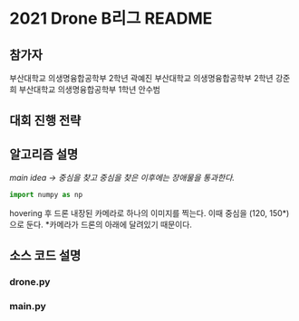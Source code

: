 # 2021 Drone B리그 README

## 참가자
부산대학교 의생명융합공학부 2학년 곽예진
부산대학교 의생명융합공학부 2학년 강준희
부산대학교 의생명융합공학부 1학년 안수범

## 대회 진행 전략


## 알고리즘 설명
*main idea -> 중심을 찾고 중심을 찾은 이후에는 장애물을 통과한다.*
```py
import numpy as np
```
hovering 후 드론 내장된 카메라로 하나의 이미지를 찍는다. 이때 중심을 (120, 150*) 으로 둔다. *카메라가 드론의 아래에 달려있기 때문이다.


## 소스 코드 설명
### drone.py

### main.py

